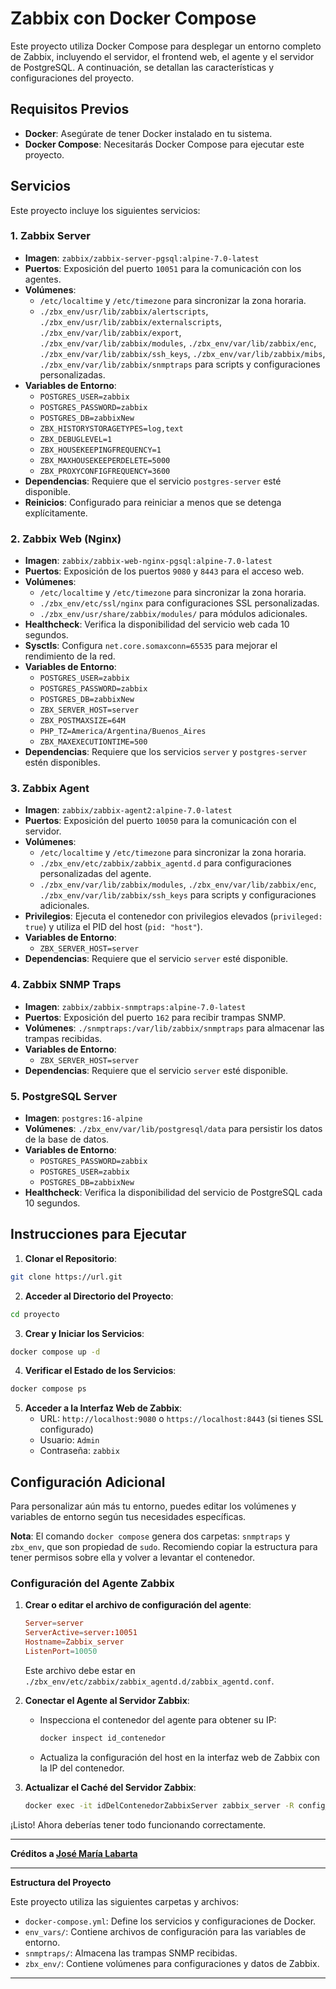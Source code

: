 **Zabbix con Docker Compose**
==========================

Este proyecto utiliza Docker Compose para desplegar un entorno completo de Zabbix, incluyendo el servidor, el frontend web, el agente y el servidor de PostgreSQL. A continuación, se detallan las características y configuraciones del proyecto.

## Requisitos Previos

- **Docker**: Asegúrate de tener Docker instalado en tu sistema.
- **Docker Compose**: Necesitarás Docker Compose para ejecutar este proyecto.

## Servicios

Este proyecto incluye los siguientes servicios:

### 1. **Zabbix Server**
- **Imagen**: `zabbix/zabbix-server-pgsql:alpine-7.0-latest`
- **Puertos**: Exposición del puerto `10051` para la comunicación con los agentes.
- **Volúmenes**:
  - `/etc/localtime` y `/etc/timezone` para sincronizar la zona horaria.
  - `./zbx_env/usr/lib/zabbix/alertscripts`, `./zbx_env/usr/lib/zabbix/externalscripts`, `./zbx_env/var/lib/zabbix/export`, `./zbx_env/var/lib/zabbix/modules`, `./zbx_env/var/lib/zabbix/enc`, `./zbx_env/var/lib/zabbix/ssh_keys`, `./zbx_env/var/lib/zabbix/mibs`, `./zbx_env/var/lib/zabbix/snmptraps` para scripts y configuraciones personalizadas.
- **Variables de Entorno**:
  - `POSTGRES_USER=zabbix`
  - `POSTGRES_PASSWORD=zabbix`
  - `POSTGRES_DB=zabbixNew`
  - `ZBX_HISTORYSTORAGETYPES=log,text`
  - `ZBX_DEBUGLEVEL=1`
  - `ZBX_HOUSEKEEPINGFREQUENCY=1`
  - `ZBX_MAXHOUSEKEEPERDELETE=5000`
  - `ZBX_PROXYCONFIGFREQUENCY=3600`
- **Dependencias**: Requiere que el servicio `postgres-server` esté disponible.
- **Reinicios**: Configurado para reiniciar a menos que se detenga explícitamente.

### 2. **Zabbix Web (Nginx)**
- **Imagen**: `zabbix/zabbix-web-nginx-pgsql:alpine-7.0-latest`
- **Puertos**: Exposición de los puertos `9080` y `8443` para el acceso web.
- **Volúmenes**:
  - `/etc/localtime` y `/etc/timezone` para sincronizar la zona horaria.
  - `./zbx_env/etc/ssl/nginx` para configuraciones SSL personalizadas.
  - `./zbx_env/usr/share/zabbix/modules/` para módulos adicionales.
- **Healthcheck**: Verifica la disponibilidad del servicio web cada 10 segundos.
- **Sysctls**: Configura `net.core.somaxconn=65535` para mejorar el rendimiento de la red.
- **Variables de Entorno**:
  - `POSTGRES_USER=zabbix`
  - `POSTGRES_PASSWORD=zabbix`
  - `POSTGRES_DB=zabbixNew`
  - `ZBX_SERVER_HOST=server`
  - `ZBX_POSTMAXSIZE=64M`
  - `PHP_TZ=America/Argentina/Buenos_Aires`
  - `ZBX_MAXEXECUTIONTIME=500`
- **Dependencias**: Requiere que los servicios `server` y `postgres-server` estén disponibles.

### 3. **Zabbix Agent**
- **Imagen**: `zabbix/zabbix-agent2:alpine-7.0-latest`
- **Puertos**: Exposición del puerto `10050` para la comunicación con el servidor.
- **Volúmenes**:
  - `/etc/localtime` y `/etc/timezone` para sincronizar la zona horaria.
  - `./zbx_env/etc/zabbix/zabbix_agentd.d` para configuraciones personalizadas del agente.
  - `./zbx_env/var/lib/zabbix/modules`, `./zbx_env/var/lib/zabbix/enc`, `./zbx_env/var/lib/zabbix/ssh_keys` para scripts y configuraciones adicionales.
- **Privilegios**: Ejecuta el contenedor con privilegios elevados (`privileged: true`) y utiliza el PID del host (`pid: "host"`).
- **Variables de Entorno**:
  - `ZBX_SERVER_HOST=server`
- **Dependencias**: Requiere que el servicio `server` esté disponible.

### 4. **Zabbix SNMP Traps**
- **Imagen**: `zabbix/zabbix-snmptraps:alpine-7.0-latest`
- **Puertos**: Exposición del puerto `162` para recibir trampas SNMP.
- **Volúmenes**: `./snmptraps:/var/lib/zabbix/snmptraps` para almacenar las trampas recibidas.
- **Variables de Entorno**:
  - `ZBX_SERVER_HOST=server`
- **Dependencias**: Requiere que el servicio `server` esté disponible.

### 5. **PostgreSQL Server**
- **Imagen**: `postgres:16-alpine`
- **Volúmenes**: `./zbx_env/var/lib/postgresql/data` para persistir los datos de la base de datos.
- **Variables de Entorno**:
  - `POSTGRES_PASSWORD=zabbix`
  - `POSTGRES_USER=zabbix`
  - `POSTGRES_DB=zabbixNew`
- **Healthcheck**: Verifica la disponibilidad del servicio de PostgreSQL cada 10 segundos.

## Instrucciones para Ejecutar

1. **Clonar el Repositorio**:

```bash
git clone https://url.git
```

2. **Acceder al Directorio del Proyecto**:
```bash
cd proyecto
```

3. **Crear y Iniciar los Servicios**:
```bash
docker compose up -d
```

4. **Verificar el Estado de los Servicios**:

```bash
docker compose ps
```

5. **Acceder a la Interfaz Web de Zabbix**:
   - URL: `http://localhost:9080` o `https://localhost:8443` (si tienes SSL configurado)
   - Usuario: `Admin`
   - Contraseña: `zabbix`

## Configuración Adicional

Para personalizar aún más tu entorno, puedes editar los volúmenes y variables de entorno según tus necesidades específicas.

**Nota**: El comando `docker compose` genera dos carpetas: `snmptraps` y `zbx_env`, que son propiedad de `sudo`. Recomiendo copiar la estructura para tener permisos sobre ella y volver a levantar el contenedor.

### Configuración del Agente Zabbix

1. **Crear o editar el archivo de configuración del agente**:
   ```conf
   Server=server
   ServerActive=server:10051
   Hostname=Zabbix_server
   ListenPort=10050
   ```
   Este archivo debe estar en `./zbx_env/etc/zabbix/zabbix_agentd.d/zabbix_agentd.conf`.

2. **Conectar el Agente al Servidor Zabbix**:
   - Inspecciona el contenedor del agente para obtener su IP:
     ```bash
     docker inspect id_contenedor
     ```
   - Actualiza la configuración del host en la interfaz web de Zabbix con la IP del contenedor.

3. **Actualizar el Caché del Servidor Zabbix**:
   ```bash
   docker exec -it idDelContenedorZabbixServer zabbix_server -R config_cache_reload
   ```

¡Listo! Ahora deberías tener todo funcionando correctamente.

---

**Créditos a [José María Labarta](https://www.youtube.com/@josemarialabarta)**

---

**Estructura del Proyecto**

Este proyecto utiliza las siguientes carpetas y archivos:

- `docker-compose.yml`: Define los servicios y configuraciones de Docker.
- `env_vars/`: Contiene archivos de configuración para las variables de entorno.
- `snmptraps/`: Almacena las trampas SNMP recibidas.
- `zbx_env/`: Contiene volúmenes para configuraciones y datos de Zabbix.

---
